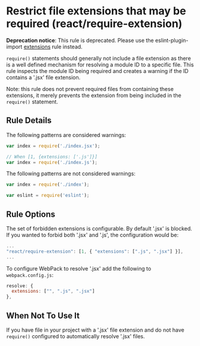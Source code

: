 # Restrict file extensions that may be required (react/require-extension)

**Deprecation notice**: This rule is deprecated. Please use the eslint-plugin-import [extensions](https://github.com/benmosher/eslint-plugin-import/blob/master/docs/rules/extensions.md) rule instead.

`require()` statements should generally not include a file extension as there is a well defined mechanism for resolving a module ID to a specific file. This rule inspects the module ID being required and creates a warning if the ID contains a '.jsx' file extension.

Note: this rule does not prevent required files from containing these extensions, it merely prevents the extension from being included in the `require()` statement.

## Rule Details

The following patterns are considered warnings:

```js
var index = require('./index.jsx');

// When [1, {extensions: ['.js']}]
var index = require('./index.js');
```

The following patterns are not considered warnings:

```js
var index = require('./index');

var eslint = require('eslint');
```

## Rule Options

The set of forbidden extensions is configurable. By default '.jsx' is blocked. If you wanted to forbid both '.jsx' and '.js', the configuration would be:

```js
...
"react/require-extension": [1, { "extensions": [".js", ".jsx"] }],
...
```

To configure WebPack to resolve '.jsx' add the following to `webpack.config.js`:

```js
resolve: {
  extensions: ["", ".js", ".jsx"]
},
```

## When Not To Use It

If you have file in your project with a '.jsx' file extension and do not have `require()` configured to automatically resolve '.jsx' files.
